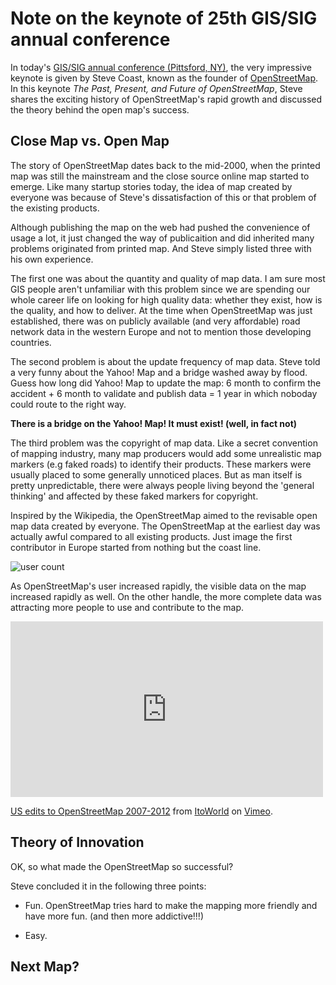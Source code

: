 Note on the keynote of 25th GIS/SIG annual conference
=====================================================

In today's [GIS/SIG annual conference (Pittsford, NY)](http://gis-sig.org/conference/), the very impressive keynote is given by Steve Coast, known as the founder of [OpenStreetMap](http://www.openstreetmap.org). In this keynote *The Past, Present, and Future of OpenStreetMap*, Steve shares the exciting history of OpenStreetMap's rapid growth and discussed the theory behind the open map's success.

Close Map vs. Open Map
----------------------

The story of OpenStreetMap dates back to the mid-2000, when the printed map was still the mainstream and the close source online map started to emerge. Like many startup stories today, the idea of map created by everyone was because of Steve's dissatisfaction of this or that problem of the existing products.

Although publishing the map on the web had pushed the convenience of usage a lot, it just changed the way of publicaition and did inherited many problems originated from printed map. And Steve simply listed three with his own experience.

The first one was about the quantity and quality of map data. I am sure most GIS people aren't unfamiliar with this problem since we are spending our whole career life on looking for high quality data: whether they exist, how is the quality, and how to deliver. At the time when OpenStreetMap was just established, there was on publicly available (and very affordable) road network data in the western Europe and not to mention those developing countries.

The second problem is about the update frequency of map data. Steve told a very funny about the Yahoo! Map and a bridge washed away by flood. Guess how long did Yahoo! Map to update the map: 6 month to confirm the accident + 6 month to validate and publish data = 1 year in which noboday could route to the right way.

**There is a bridge on the Yahoo! Map! It must exist! (well, in fact not)**

The third problem was the copyright of map data. Like a secret convention of mapping industry, many map producers would add some unrealistic map markers (e.g faked roads) to identify their products. These markers were usually placed to some generally unnoticed places. But as man itself is pretty unpredictable, there were always people living beyond the 'general thinking' and affected by these faked markers for copyright.

Inspired by the Wikipedia, the OpenStreetMap aimed to the revisable open map data created by everyone. The OpenStreetMap at the earliest day was actually awful compared to all existing products. Just image the first contributor in Europe started from nothing but the coast line.

![user count](http://wiki.openstreetmap.org/w/images/thumb/7/79/Osmdbstats1_users.png/800px-Osmdbstats1_users.png)

As OpenStreetMap's user increased rapidly, the visible data on the map increased rapidly as well. On the other handle, the more complete data was attracting more people to use and contribute to the map.

<iframe src="https://player.vimeo.com/video/51341994" width="500" height="281" frameborder="0" webkitallowfullscreen mozallowfullscreen allowfullscreen></iframe><p><a href="https://vimeo.com/51341994">US edits to OpenStreetMap 2007-2012</a> from <a href="https://vimeo.com/itoworld">ItoWorld</a> on <a href="https://vimeo.com">Vimeo</a>.</p>

Theory of Innovation
--------------------

OK, so what made the OpenStreetMap so successful?

Steve concluded it in the following three points:

-	Fun. OpenStreetMap tries hard to make the mapping more friendly and have more fun. (and then more addictive!!!)

-	Easy.

Next Map?
---------
